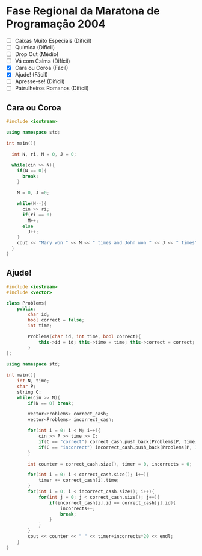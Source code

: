# Fase Regional da Maratona de Programação 2004

* [ ] Caixas Muito Especiais (Difícil)
* [ ] Química (Difícil)
* [ ] Drop Out (Médio)
* [ ] Vá com Calma (Difícil)
* [x] Cara ou Coroa (Fácil)
* [x] Ajude! (Fácil)
* [ ] Apresse-se! (Difícil)
* [ ] Patrulheiros Romanos (Difícil)

## Cara ou Coroa

```cpp
#include <iostream>

using namespace std;

int main(){

  int N, ri, M = 0, J = 0;

  while(cin >> N){
    if(N == 0){
      break;
    }

    M = 0, J =0;

    while(N--){
      cin >> ri;
      if(ri == 0)
        M++;
      else
        J++;
    }
    cout << "Mary won " << M << " times and John won " << J << " times" << endl;
  }
}
```

## Ajude!

```cpp
#include <iostream>
#include <vector>

class Problems{
    public:
        char id;
        bool correct = false;
        int time;

        Problems(char id, int time, bool correct){
            this->id = id; this->time = time; this->correct = correct;
        }
};

using namespace std;

int main(){
    int N, time;
    char P;
    string C;
    while(cin >> N){
        if(N == 0) break;

        vector<Problems> correct_cash;
        vector<Problems> incorrect_cash;

        for(int i = 0; i < N; i++){
            cin >> P >> time >> C;
            if(C == "correct") correct_cash.push_back(Problems(P, time, true));
            if(C == "incorrect") incorrect_cash.push_back(Problems(P, 1, false)); 
        }

        int counter = correct_cash.size(), timer = 0, incorrects = 0;

        for(int i = 0; i < correct_cash.size(); i++){
            timer += correct_cash[i].time;
        }
        for(int i = 0; i < incorrect_cash.size(); i++){
            for(int j = 0; j < correct_cash.size(); j++){
                if(incorrect_cash[i].id == correct_cash[j].id){
                    incorrects++;
                    break;
                }
            }
        }
        cout << counter << " " << timer+incorrects*20 << endl;
    }
}
```
